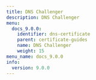 ```yaml
---
title: DNS Challenger
description: DNS Challenger
menu:
  docs_9.0.0:
    identifier: dns-certificate
    parent: certificate-guides
    name: DNS Challenger
    weight: 15
menu_name: docs_9.0.0
info:
  version: 9.0.0
---
```


